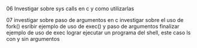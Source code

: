 06
Investigar sobre sys calls en c y como utilizarlas

07
investigar sobre paso de argumentos en c
investigar sobre el uso de fork()
esribir ejemplo de uso de exec() y paso de argumentos
finalizar ejemplo de uso de exec
lograr ejecutar un programa del shell, este caso ls con y sin argumentos